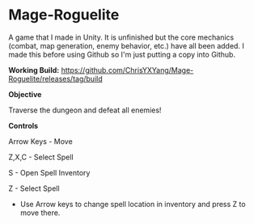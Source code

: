 # Mage-Roguelite
A game that I made in Unity. It is unfinished but the core mechanics (combat, map generation, enemy behavior, etc.) have all been added. I made this before using Github so I'm just putting a copy into Github.

**Working Build:** https://github.com/ChrisYXYang/Mage-Roguelite/releases/tag/build

**Objective**

Traverse the dungeon and defeat all enemies!

**Controls**

Arrow Keys - Move

Z,X,C - Select Spell

S - Open Spell Inventory

Z - Select Spell

  - Use Arrow keys to change spell location in inventory and press Z to move there.
